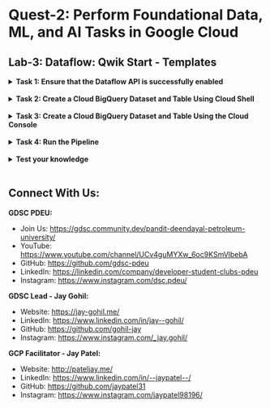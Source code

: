 # Quest-2: Perform Foundational Data, ML, and AI Tasks in Google Cloud
## Lab-3: Dataflow: Qwik Start - Templates

<details> 
  <summary><b>Task 1: Ensure that the Dataflow API is successfully enabled</b></summary>
  <br/>
  <p>
    
1. In the Cloud Console, enter "Dataflow API" in the top search bar. Click on the result for Dataflow API.
2. Click Manage.
3. Click Disable API.
4.If asked to confirm, click Disable.
5. Click Enable.
    
  </p>
</details>
<br/>
  
<details> 
  <summary><b>Task 2: Create a Cloud BigQuery Dataset and Table Using Cloud Shell</b></summary>
  <br/>
  <p>
    
1. Run the following command to create a dataset called taxirides
    ```
    bq mk taxirides
    ```
2. Now that you have your dataset created, you'll use it in the following step to instantiate a BigQuery table. Run the following command to do so:
    ```
    bq mk \
      --time_partitioning_field timestamp \
      --schema ride_id:string,point_idx:integer,latitude:float,longitude:float,\
      timestamp:timestamp,meter_reading:float,meter_increment:float,ride_status:string,\
      passenger_count:integer -t taxirides.realtime
    ```
3. Create a storage bucket
    - Now that we have our table instantiated, let's create a bucket. Run the following commands to do so:
    ```
    export BUCKET_NAME=<your-unique-name>
    ```
    ```
    gsutil mb gs://$BUCKET_NAME/
    ```

    
  </p>
</details>
<br/>

<details> 
  <summary><b>Task 3: Create a Cloud BigQuery Dataset and Table Using the Cloud Console</b></summary>
  <br/>
  <p>
    
1. Click on the three dots next to your project name under Explorer section, then click Create dataset. Input taxirides as your dataset ID:
2. Click on the three dots next to taxirides dataset and select Open. Then select CREATE TABLE in the right-hand side of the console.
3. In the Destination > Table Name input, enter realtime.
4. Under Schema, toggle the Edit as text slider and enter the following:
    ```
    ride_id:string,point_idx:integer,latitude:float,longitude:float,timestamp:timestamp,
    meter_reading:float,meter_increment:float,ride_status:string,passenger_count:integer
    ```
5. Create a storage bucket
    - Go back to the Cloud Console and navigate to Cloud Storage > Browser > Create bucket:
    - Give your bucket a unique name. Leave all other default settings, then click Create.
    
  </p>
</details>
<br/>

<details> 
  <summary><b>Task 4: Run the Pipeline</b></summary>
  <br/>
  <p>
    
1. From the Navigation menu find the Big Data section and click on Dataflow.
2. Click on + Create job from template at the top of the screen.
3. Enter iotflow as Job name for your Cloud Dataflow job.
4. Under Dataflow Template, select the Pub/Sub Topic to BigQuery template.
5. Under Input Pub/Sub topic, enter:
    ```
    projects/pubsub-public-data/topics/taxirides-realtime
    ```
6. Under BigQuery output table, enter the name of the table that was created:
    ```
    myprojectid:taxirides.realtime
    ```
7. Add your bucket as Temporary Location:
    ```
    gs://Your_Bucket_Name/temp
    ```
8. Click the Run job button.
    
  </p>
</details>
<br/>



<details> 
  <summary><b>Test your knowledge</b></summary>
  <br/>
  <p>
    
- Q. Google Cloud Dataflow supports batch processing.
  - [X] True 
  - [ ] False
    
- Q. Which Dataflow Template used in the lab to run the pipeline?
  - [ ] Pub/Sub to BigQuery
  - [ ] Bulk Compress Cloud Storage Files
  - [X] Cloud Storage Text to BigQuery
    
  </p>
</details>
<br/>

## Connect With Us:

**GDSC PDEU:**
- Join Us: https://gdsc.community.dev/pandit-deendayal-petroleum-university/
- YouTube: https://www.youtube.com/channel/UCv4guMYXw_6oc9KSmVlbebA
- GitHub: https://github.com/gdsc-pdeu
- LinkedIn: https://linkedin.com/company/developer-student-clubs-pdeu
- Instagram: https://www.instagram.com/dsc.pdeu/

**GDSC Lead - Jay Gohil:**
- Website: https://jay-gohil.me/
- LinkedIn: https://www.linkedin.com/in/jay--gohil/
- GitHub: https://github.com/gohil-jay
- Instagram: https://www.instagram.com/_jay.gohil/

**GCP Facilitator - Jay Patel:**
- Website: http://pateljay.me/
- LinkedIn: https://www.linkedin.com/in/--jaypatel--/
- GitHub: https://github.com/jaypatel31
- Instagram: https://www.instagram.com/jaypatel98196/
